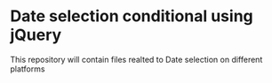 # Date selection conditional using jQuery

This repository will contain files realted to Date selection on different platforms
